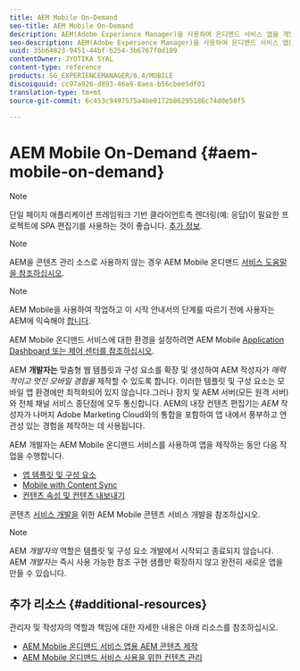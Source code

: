 ```yaml
---
title: AEM Mobile On-Demand
seo-title: AEM Mobile On-Demand
description: AEM(Adobe Experience Manager)을 사용하여 온디맨드 서비스 앱을 개발하기 위한 시작점으로 이 페이지를 따르십시오. 이 페이지에서는 앱 개발자와 관련된 주제를 다룹니다.
seo-description: AEM(Adobe Experience Manager)을 사용하여 온디맨드 서비스 앱을 개발하기 위한 시작점으로 이 페이지를 따르십시오. 이 페이지에서는 앱 개발자와 관련된 주제를 다룹니다.
uuid: 35b64823-9451-44bf-b254-3b6767f0d109
contentOwner: JYOTIKA SYAL
content-type: reference
products: SG_EXPERIENCEMANAGER/6.4/MOBILE
discoiquuid: cc97a926-d893-46a9-8aea-b56cbee5df01
translation-type: tm+mt
source-git-commit: 6c453c9497575a4be0172b86295186c74d0e50f5

---
```



# AEM Mobile On-Demand {#aem-mobile-on-demand}

>[!NOTE]
>
>단일 페이지 애플리케이션 프레임워크 기반 클라이언트측 렌더링(예: 응답)이 필요한 프로젝트에 SPA 편집기를 사용하는 것이 좋습니다. [추가 정보](/help/sites-developing/spa-overview.md).

>[!NOTE]
>
>AEM을 콘텐츠 관리 소스로 사용하지 않는 경우 AEM Mobile 온디맨드 [서비스 도움말을 참조하십시오](https://helpx.adobe.com/digital-publishing-solution/topics.html).

>[!NOTE]
>
>AEM Mobile을 사용하여 작업하고 이 시작 안내서의 단계를 따르기 전에 사용자는 AEM에 익숙해야 [합니다](/help/sites-deploying/deploy.md).
>
>AEM Mobile 온디맨드 서비스에 대한 환경을 설정하려면 AEM Mobile [Application Dashboard 또는 제어 센터를 참조하십시오](/help/mobile/mobile-apps-ondemand-application-dashboard.md).

AEM **개발자는** 맞춤형 웹 템플릿과 구성 요소를 확장 및 생성하여 AEM 작성자가 *매력적이고 멋진 모바일 경험을* 제작할 수 있도록 합니다. 이러한 템플릿 및 구성 요소는 모바일 앱 환경에만 최적화되어 있지 않습니다.그러나 장치 및 AEM 서버(모든 원격 서버)와 전체 채널 서비스 종단점에 모두 통신합니다. AEM의 내장 컨텐츠 편집기는 *AEM* 작성자가 나머지 Adobe Marketing Cloud와의 통합을 포함하여 앱 내에서 풍부하고 연관성 있는 경험을 제작하는 데 사용됩니다.

AEM 개발자는 AEM Mobile 온디맨드 서비스를 사용하여 앱을 제작하는 동안 다음 작업을 수행합니다.

* [앱 템플릿 및 구성 요소](/help/mobile/app-templates-and-components1.md)
* [Mobile with Content Sync](/help/mobile/mobile-ondemand-contentsync.md)
* [컨텐츠 속성 및 컨텐츠 내보내기](/help/mobile/on-demand-content-properties-exporting.md)

콘텐츠 [서비스 개발을](/help/mobile/developing-content-services.md) 위한 AEM Mobile 콘텐츠 서비스 개발을 참조하십시오.

>[!NOTE]
>
>AEM *개발자의* 역할은 템플릿 및 구성 요소 개발에서 시작되고 종료되지 않습니다. AEM *개발자는* 즉시 사용 가능한 참조 구현 샘플만 확장하지 않고 완전히 새로운 앱을 만들 수 있습니다.

## 추가 리소스 {#additional-resources}

관리자 및 작성자의 역할과 책임에 대한 자세한 내용은 아래 리소스를 참조하십시오.

* [AEM Mobile 온디맨드 서비스 앱용 AEM 콘텐츠 제작](/help/mobile/mobile-apps-ondemand.md)
* [AEM Mobile 온디맨드 서비스 사용을 위한 컨텐츠 관리](/help/mobile/aem-mobile.md)

